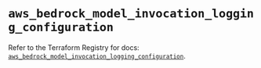 # `aws_bedrock_model_invocation_logging_configuration`

Refer to the Terraform Registry for docs: [`aws_bedrock_model_invocation_logging_configuration`](https://registry.terraform.io/providers/hashicorp/aws/5.32.1/docs/resources/bedrock_model_invocation_logging_configuration).

